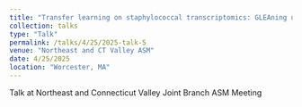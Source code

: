 ```yaml
---
title: "Transfer learning on staphylococcal transcriptomics: GLEAning uncharacterized genes"
collection: talks
type: "Talk"
permalink: /talks/4/25/2025-talk-5
venue: "Northeast and CT Valley ASM"
date: 4/25/2025
location: "Worcester, MA"
---
```


Talk at Northeast and Connecticut Valley Joint Branch ASM Meeting
